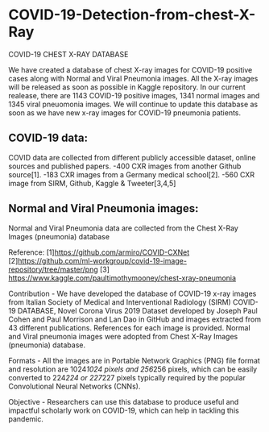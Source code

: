 # COVID-19-Detection-from-chest-X-Ray
COVID-19 CHEST X-RAY DATABASE


We have created a database of chest X-ray images for COVID-19 positive cases along with Normal and Viral Pneumonia images. All the X-ray images will be released as soon as possible in Kaggle repository. In our current realease, there are 1143 COVID-19 positive images, 1341 normal images and 1345 viral pneuomonia images. We will continue to update this database as soon as we have new x-ray images for COVID-19 pneumonia patients.  


COVID-19 data:
-----------------------
COVID data are collected from different publicly accessible dataset, online sources and published papers.
-400 CXR images from another Github source[1].
-183 CXR images from a Germany medical school[2].
-560 CXR image from SIRM, Github, Kaggle & Tweeter[3,4,5]

Normal and Viral Pneumonia images:
---------------------------------------- 
Normal and Viral Pneumonia data are collected from  the Chest X-Ray Images (pneumonia) database 

Reference:
[1]https://github.com/armiro/COVID-CXNet
[2]https://github.com/ml-workgroup/covid-19-image-repository/tree/master/png
[3] https://www.kaggle.com/paultimothymooney/chest-xray-pneumonia


Contribution
    - We have developed the database of COVID-19 x-ray images from Italian Society of Medical and Interventional Radiology (SIRM) COVID-19 DATABASE, Novel Corona Virus 2019 Dataset developed by Joseph Paul Cohen and Paul Morrison and Lan Dao in GitHub and images extracted from 43 different publications. References for each image is provided. Normal and Viral pneumonia images were adopted from Chest X-Ray Images (pneumonia) database.   

Formats
    - All the images are in Portable Network Graphics (PNG) file format and resolution are 1024*1024 pixels and 256*256 pixels, which can be easily converted to 224*224 or 227*227 pixels typically required by the popular Convolutional Neural Networks (CNNs).

Objective
    -  Researchers can use this database to produce useful and impactful scholarly work on COVID-19, which can help in tackling this pandemic.
